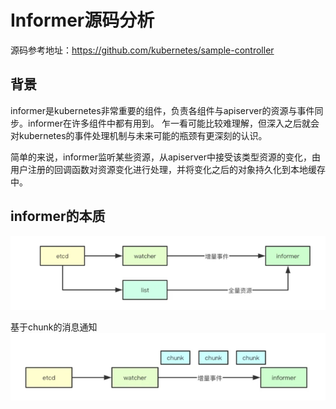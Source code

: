 # Informer源码分析
源码参考地址：https://github.com/kubernetes/sample-controller

## 背景
informer是kubernetes非常重要的组件，负责各组件与apiserver的资源与事件同步。informer在许多组件中都有用到。
乍一看可能比较难理解，但深入之后就会对kubernetes的事件处理机制与未来可能的瓶颈有更深刻的认识。

简单的来说，informer监听某些资源，从apiserver中接受该类型资源的变化，由用户注册的回调函数对资源变化进行处理，并将变化之后的对象持久化到本地缓存中。

## informer的本质
![](.01_informer_images/etcd_informer.png)

基于chunk的消息通知
![](.01_informer_images/etcd_chunk_informer.png)
